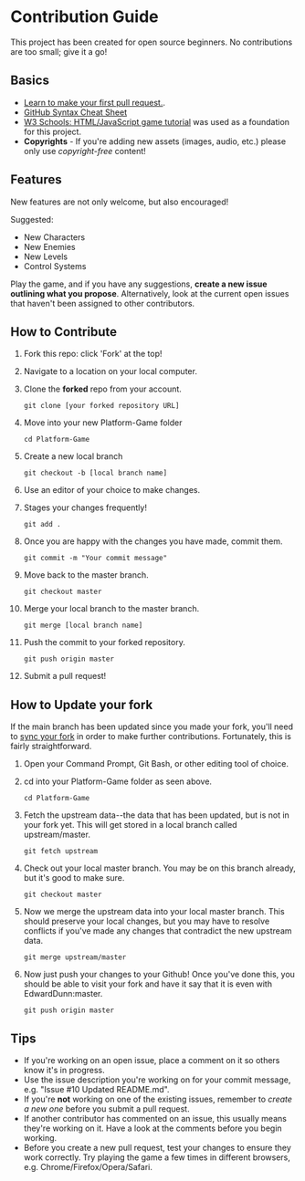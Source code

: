 # Contribution Guide
This project has been created for open source beginners. No contributions are too small; give it a go!

## Basics
* [Learn to make your first pull request.](https://egghead.io/series/how-to-contribute-to-an-open-source-project-on-github).
* [GitHub Syntax Cheat Sheet](https://education.github.com/git-cheat-sheet-education.pdf)
* [W3 Schools: HTML/JavaScript game tutorial](http://www.w3schools.com/graphics/game_canvas.asp) was used as a foundation for this project.
* **Copyrights** - If you're adding new assets (images, audio, etc.) please only use *copyright-free* content!

## Features
New features are not only welcome, but also encouraged!

Suggested:
* New Characters
* New Enemies
* New Levels
* Control Systems

Play the game, and if you have any suggestions, **create a new issue outlining what you propose**. Alternatively, look at the current open issues that haven't been assigned to other contributors.

## How to Contribute
1. Fork this repo: click 'Fork' at the top!
2. Navigate to a location on your local computer.
3. Clone the **forked** repo from your account.

    `git clone [your forked repository URL]`
 
4. Move into your new Platform-Game folder

    `cd Platform-Game`
    
5. Create a new local branch

    `git checkout -b [local branch name]`

6. Use an editor of your choice to make changes.
7. Stages your changes frequently!

    `git add .`
    
8. Once you are happy with the changes you have made, commit them.

    `git commit -m "Your commit message"`
    
9. Move back to the master branch.

    `git checkout master`
    
10. Merge your local branch to the master branch.

    `git merge [local branch name]`
    
11. Push the commit to your forked repository.

    `git push origin master`

12. Submit a pull request!

## How to Update your fork
If the main branch has been updated since you made your fork, you'll need to [sync your fork](https://help.github.com/articles/syncing-a-fork/) in order to make further contributions. Fortunately, this is fairly straightforward.

1. Open your Command Prompt, Git Bash, or other editing tool of choice.

2. cd into your Platform-Game folder as seen above.

    `cd Platform-Game`

3. Fetch the upstream data--the data that has been updated, but is not in your fork yet. This will get stored in a local branch called upstream/master.

    `git fetch upstream`

4. Check out your local master branch. You may be on this branch already, but it's good to make sure.

    `git checkout master`

5. Now we merge the upstream data into your local master branch. This should preserve your local changes, but you may have to resolve conflicts if you've made any changes that contradict the new upstream data.

    `git merge upstream/master`
    
6. Now just push your changes to your Github! Once you've done this, you should be able to visit your fork and have it say that it is even with EdwardDunn:master.

    `git push origin master`

## Tips 
* If you're working on an open issue, place a comment on it so others know it's in progress.
* Use the issue description you're working on for your commit message, e.g. "Issue #10 Updated README.md".
* If you're **not** working on one of the existing issues, remember to *create a new one* before you submit a pull request.
* If another contributor has commented on an issue, this usually means they're working on it. Have a look at the comments before you begin working.
* Before you create a new pull request, test your changes to ensure they work correctly. Try playing the game a few times in different browsers, e.g. Chrome/Firefox/Opera/Safari.
